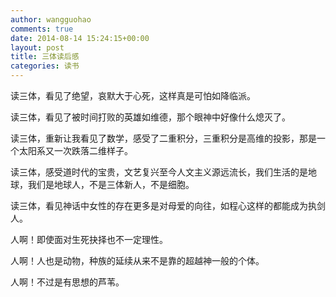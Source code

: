 ```yaml
---
author: wangguohao
comments: true
date: 2014-08-14 15:24:15+00:00
layout: post
title: 三体读后感
categories: 读书
---
```


读三体，看见了绝望，哀默大于心死，这样真是可怕如降临派。

读三体，看见了被时间打败的英雄如维德，那个眼神中好像什么熄灭了。

读三体，重新让我看见了数学，感受了二重积分，三重积分是高维的投影，那是一个太阳系又一次跌落二维样子。

读三体，感受道时代的宝贵，文艺复兴至今人文主义源远流长，我们生活的是地球，我们是地球人，不是三体新人，不是细胞。

读三体，看见神话中女性的存在更多是对母爱的向往，如程心这样的都能成为执剑人。

人啊！即使面对生死抉择也不一定理性。

人啊！人也是动物，种族的延续从来不是靠的超越神一般的个体。

人啊！不过是有思想的芦苇。


